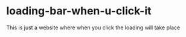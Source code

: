 # loading-bar-when-u-click-it
This is just a website where when you click the loading will take place
